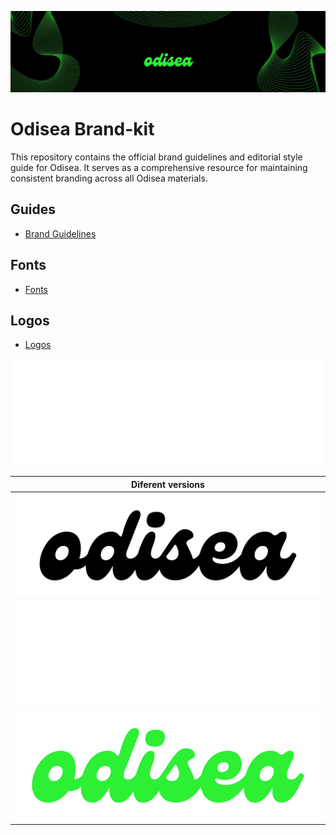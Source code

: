 
![Odisea](./start.jpg)

# Odisea Brand-kit

This repository contains the official brand guidelines and editorial style guide for Odisea. It serves as a comprehensive resource for maintaining consistent branding across all Odisea materials.

## Guides

- [Brand Guidelines](./guides/Odisea-Brand-Book-Guidelines_2024.pdf)

## Fonts

- [Fonts](./fonts/Genzi.zip)

## Logos

- [Logos](./logo/OdiseaWhite.svg)

![OdiseaWhite](./logo/OdiseaWhite.svg)




| Diferent versions                                            | 
| ------------------------------------------------- | 
| ![SymbolBlue](logo/OdiseaBlack_1.png)   |
| ![SymbolWhite](logo/OdiseaWhite_1.png) | 
| ![SymbolBlack](logo/OdiseaColor_1.png) 